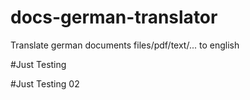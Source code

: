 # docs-german-translator
Translate german documents files/pdf/text/... to english

#Just Testing

#Just Testing 02

